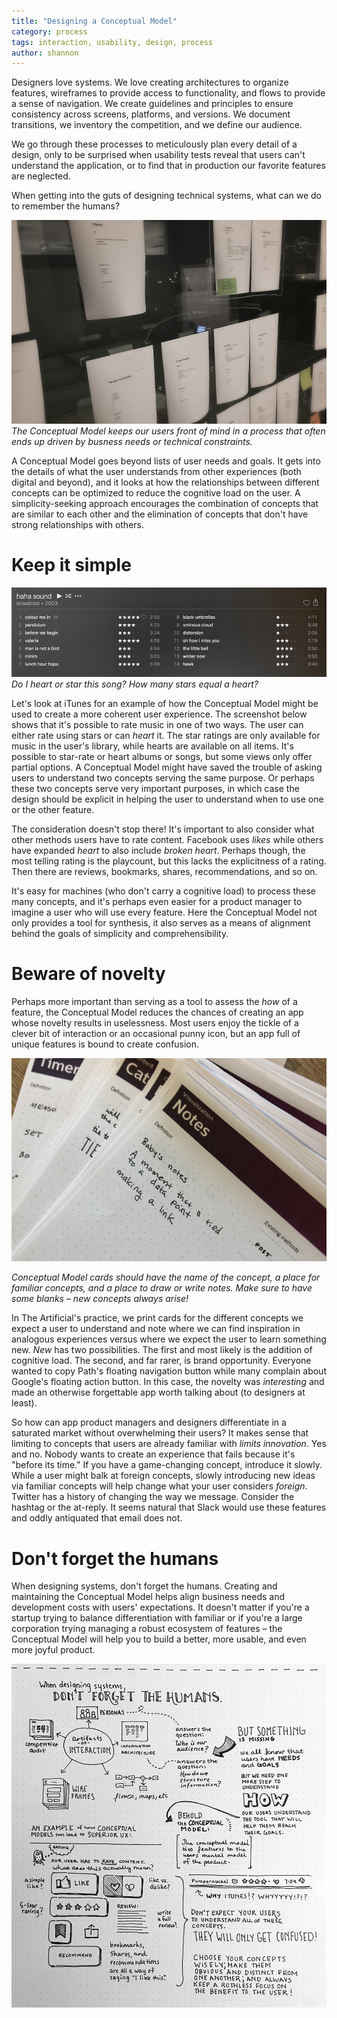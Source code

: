 ```yaml
---
title: "Designing a Conceptual Model"
category: process
tags: interaction, usability, design, process
author: shannon
---
```


Designers love systems. We love creating architectures to organize features, wireframes to provide access to functionality, and flows to provide a sense of navigation. We create guidelines and principles to ensure consistency across screens, platforms, and versions. We document transitions, we inventory the competition, and we define our audience.

We go through these processes to meticulously plan every detail of a design, only to be surprised when usability tests reveal that users can't understand the application, or to find that in production our favorite features are neglected.

When getting into the guts of designing technical systems, what can we do to remember the humans?

![Conceptual Model](2015-11-03-conceptualmodel/model.jpg)
*The Conceptual Model keeps our users front of mind in a process that often ends up driven by busness needs or technical constraints.*

A Conceptual Model goes beyond lists of user needs and goals. It gets into the details of what the user understands from other experiences (both digital and beyond), and it looks at how the relationships between different concepts can be optimized to reduce the cognitive load on the user. A simplicity-seeking approach encourages the combination of concepts that are similar to each other and the elimination of concepts that don't have strong relationships with others.

# Keep it simple

![iTunes](2015-11-03-conceptualmodel/itunes.jpg)
*Do I heart or star this song? How many stars equal a heart?*

Let's look at iTunes for an example of how the Conceptual Model might be used to create a more coherent user experience. The screenshot below shows that it's possible to rate music in one of two ways. The user can either rate using stars or can *heart* it. The star ratings are only available for music in the user's library, while hearts are available on all items. It's possible to star-rate or heart albums or songs, but some views only offer partial options. A Conceptual Model might have saved the trouble of asking users to understand two concepts serving the same purpose. Or perhaps these two concepts serve very important purposes, in which case the design should be explicit in helping the user to understand when to use one or the other feature.

The consideration doesn't stop there! It's important to also consider what other methods users have to rate content. Facebook uses *likes* while others have expanded *heart* to also include *broken heart*. Perhaps though, the most telling rating is the playcount, but this lacks the explicitness of a rating. Then there are reviews, bookmarks, shares, recommendations, and so on.

It's easy for machines (who don't carry a cognitive load) to process these many concepts, and it's perhaps even easier for a product manager to imagine a user who will use every feature. Here the Conceptual Model not only provides a tool for synthesis, it also serves as a means of alignment behind the goals of simplicity and comprehensibility.

# Beware of novelty

Perhaps more important than serving as a tool to assess the *how* of a feature, the Conceptual Model reduces the chances of creating an app whose novelty results in uselessness. Most users enjoy the tickle of a clever bit of interaction or an occasional punny icon, but an app full of unique features is bound to create confusion.

![Conceptual Model cards](2015-11-03-conceptualmodel/modelcards.jpg)

*Conceptual Model cards should have the name of the concept, a place for familiar concepts, and a place to draw or write notes. Make sure to have some blanks – new concepts always arise!*

In The Artificial's practice, we print cards for the different concepts we expect a user to understand and note where we can find inspiration in analogous experiences versus where we expect the user to learn something new. *New* has two possibilities. The first and most likely is the addition of cognitive load. The second, and far rarer, is brand opportunity. Everyone wanted to copy Path's floating navigation button while many complain about Google's floating action button. In this case, the novelty was *interesting* and made an otherwise forgettable app worth talking about (to designers at least).

So how can app product managers and designers differentiate in a saturated market without overwhelming their users? It makes sense that limiting to concepts that users are already familiar with *limits innovation*. Yes and no. Nobody wants to create an experience that fails because it's "before its time." If you have a game-changing concept, introduce it slowly. While a user might balk at foreign concepts, slowly introducing new ideas via familiar concepts will help change what your user considers *foreign*. Twitter has a history of changing the way we message. Consider the hashtag or the at-reply. It seems natural that Slack would use these features and oddly antiquated that email does not.

# Don't forget the humans

When designing systems, don't forget the humans. Creating and maintaining the Conceptual Model helps align business needs and development costs with users' expectations. It doesn't matter if you're a startup trying to balance differentiation with familiar or if you're a large corporation trying managing a robust ecosystem of features – the Conceptual Model will help you to build a better, more usable, and even more joyful product.

[![sketch notes](2015-11-03-conceptualmodel/sketchnotes.jpg)](2015-11-03-conceptualmodel/sketchnotes_large.jpg)
